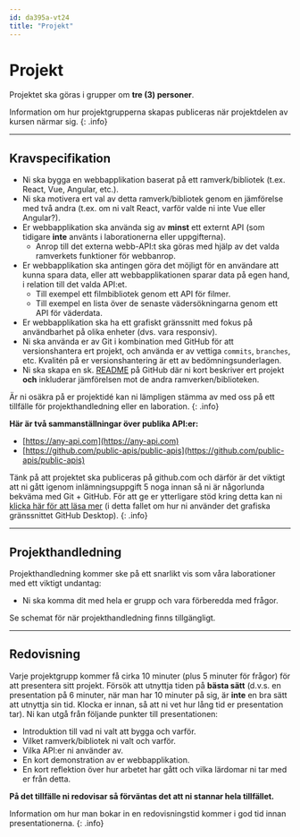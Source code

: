 ```yaml
---
id: da395a-vt24
title: "Projekt"
---
```


# Projekt

Projektet ska göras i grupper om **tre (3) personer**.

Information om hur projektgrupperna skapas publiceras när projektdelen av kursen närmar sig.
{: .info}

<!--
Ni anmäler er projektgrupp via Canvas på den här länken: [https://mau.instructure.com/courses/12971/assignments/92559](). Anmäl er grupp **senast den 10:e Maj (23:59)** - det är **superviktigt** att ni gör detta i tid, så att ni får redovisa projektet vid redovisningstillfällena i slutet av kursen

Hittar ni ingen projektgrupp så skriv (i god tid) i kanalen `#hitta-projektgrupp` på Discord för att hitta andra studenter som också vill hitat en projektgrupp.

Skulle ni inte lyckas att skapa en grupp innan deadline så **skapa en grupp med bara en person i (du)** - så kommer vi att slå ihop alla "en"- och "två"-grupper till "tre"-grupper senast den 12:e maj.

-->

---

## Kravspecifikation

* Ni ska bygga en webbapplikation baserat på ett ramverk/bibliotek (t.ex. React, Vue, Angular, etc.).
* Ni ska motivera ert val av detta ramverk/bibliotek genom en jämförelse med två andra (t.ex. om ni valt React, varför valde ni inte Vue eller Angular?).
* Er webbapplikation ska använda sig av **minst** ett externt API (som tidigare **inte** använts i laborationerna eller uppgifterna).
	* Anrop till det externa webb-API:t ska göras med hjälp av det valda ramverkets funktioner för webbanrop.
* Er webbapplikation ska antingen göra det möjligt för en användare att kunna spara data, eller att webbapplikationen sparar data på egen hand, i relation till det valda API:et.
    * Till exempel ett filmbibliotek genom ett API för filmer.
    * Till exempel en lista över de senaste vädersökningarna genom ett API för väderdata.
* Er webbapplikation ska ha ett grafiskt gränssnitt med fokus på användbarhet på olika enheter (dvs. vara responsiv).
* Ni ska använda er av Git i kombination med GitHub för att versionshantera ert projekt, och använda er av vettiga `commits`, `branches`, etc. Kvalitén på er versionshantering är ett av bedömningsunderlagen.
* Ni ska skapa en sk. [README](https://docs.github.com/en/repositories/managing-your-repositorys-settings-and-features/customizing-your-repository/about-readmes) på GitHub där ni kort beskriver ert projekt **och** inkluderar jämförelsen mot de andra ramverken/biblioteken.

Är ni osäkra på er projektidé kan ni lämpligen stämma av med oss på ett tillfälle för projekthandledning eller en laboration.
{: .info}

**Här är två sammanställningar över publika API:er:**

* [https://any-api.com](https://any-api.com)
* [https://github.com/public-apis/public-apis](https://github.com/public-apis/public-apis)

Tänk på att projektet ska publiceras på github.com och därför är det viktigt att ni gått igenom inlämningsuppgift 5 noga innan så ni är någorlunda bekväma med Git + GitHub. För att ge er ytterligare stöd kring detta kan ni [klicka här för att läsa mer](https://github.com/trumtomte/introduktion-git-och-github/blob/master/working-with-github-desktop.md) (i detta fallet om hur ni använder det grafiska gränssnittet GitHub Desktop).
{: .info}

---

## Projekthandledning

Projekthandledning kommer ske på ett snarlikt vis som våra laborationer med ett viktigt undantag:

* Ni ska komma dit med hela er grupp och vara förberedda med frågor.

Se schemat för när projekthandledning finns tillgängligt.

---

## Redovisning

Varje projektgrupp kommer få cirka 10 minuter (plus 5 minuter för frågor) för att presentera sitt projekt. Försök att utnyttja tiden på **bästa sätt** (d.v.s. en presentation på 6 minuter, när man har 10 minuter på sig, är **inte** en bra sätt att utnyttja sin tid. Klocka er innan, så att ni vet hur lång tid er presentation tar). Ni kan utgå från följande punkter till presentationen:

* Introduktion till vad ni valt att bygga och varför.
* Vilket ramverk/bibliotek ni valt och varför.
* Vilka API:er ni använder av.
* En kort demonstration av er webbapplikation.
* En kort reflektion över hur arbetet har gått och vilka lärdomar ni tar med er från detta.

**På det tillfälle ni redovisar så förväntas det att ni stannar hela tillfället.**

Information om hur man bokar in en redovisningstid kommer i god tid innan presentationerna.
{: .info}
